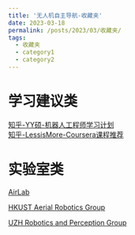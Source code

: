 ```yaml
---
title: '无人机自主导航-收藏夹'
date: 2023-03-18
permalink: /posts/2023/03/收藏夹/
tags:
  - 收藏夹
  - category1
  - category2
---
```


学习建议类
========
[知乎-YY硕-机器人工程师学习计划](https://zhuanlan.zhihu.com/p/22266788utm_medium=social&utm_oi=1118285087602601984&utm_psn=1544826173305327616&utm_source=ZHShareTargetIDMore)\
[知乎-LessisMore-Coursera课程推荐](https://www.zhihu.com/question/22436320/answer/104238805)

实验室类
=======
[AirLab](https://theairlab.org/)

[HKUST Aerial Robotics Group](https://uav.hkust.edu.hk/) 

[UZH Robotics and Perception Group](https://rpg.ifi.uzh.ch/)
